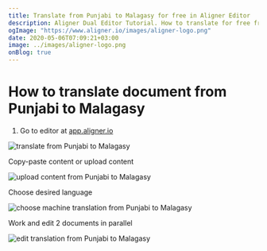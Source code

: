 ```yaml
---
title: Translate from Punjabi to Malagasy for free in Aligner Editor
description: Aligner Dual Editor Tutorial. How to translate for free from Punjabi to Malagasy. Aligner is multilingual document management platform. 
ogImage: "https://www.aligner.io/images/aligner-logo.png"
date: 2020-05-06T07:09:21+03:00
image: ../images/aligner-logo.png
onBlog: true
---
```


# How to translate document from Punjabi to Malagasy

1. Go to editor at [app.aligner.io](https://app.aligner.io "Aligner App web page")

![translate from Punjabi to Malagasy](../aligner-blank-editor.png "translate from Punjabi to Malagasy")

Copy-paste content or upload content

![upload content from Punjabi to Malagasy](../aligner-uploaded-document.png "upload content from Punjabi to Malagasy")

Choose desired language

![choose machine translation from Punjabi to Malagasy](../aligner-language-dropdown.png "choose machine translation from Punjabi to Malagasy")

Work and edit 2 documents in parallel

![edit translation from Punjabi to Malagasy](../aligner-double-sitded-editor.png "edit translation from Punjabi to Malagasy")

